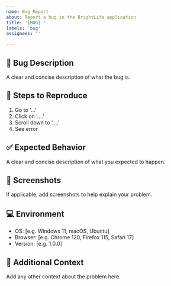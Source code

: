 ```yaml
---
name: Bug Report
about: Report a bug in the BrightLife application
title: '[BUG] '
labels: 'bug'
assignees: ''

---
```


## 🐛 Bug Description
A clear and concise description of what the bug is.

## 🔄 Steps to Reproduce
1. Go to '...'
2. Click on '....'
3. Scroll down to '....'
4. See error

## ✅ Expected Behavior
A clear and concise description of what you expected to happen.

## 📱 Screenshots
If applicable, add screenshots to help explain your problem.

## 💻 Environment
- OS: [e.g. Windows 11, macOS, Ubuntu]
- Browser: [e.g. Chrome 120, Firefox 115, Safari 17]
- Version: [e.g. 1.0.0]

## 📝 Additional Context
Add any other context about the problem here.